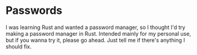 # Passwords
I was learning Rust and wanted a password manager, so I thought I'd try making a password manager in Rust. Intended mainly for my personal use, but if you wanna try it, please go ahead. Just tell me if there's anything I should fix.